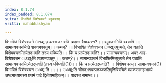 ```yaml
---
index: 8.1.74
index_padded: 8.1.074
sutra: विभाषितं विशेषवचने बहुवचनम्
vritti: mahabhashyam

---
```

 विभाषितं विशेषवचने ःथ्द्य;ह कस्मान्न भवति-ब्राह्मण वैयाकरण?।। बहुवचनमिति वक्ष्यामि।। सामान्यवचनमिति शक्यमवक्तुम्।। कथम्?।। विभाषितं विशेषवचन ःथ्द्य;त्युच्यते, तेन यत्प्रति विशेषवचनमित्येतद्भवति तस्य भविष्यति।। किं च प्रत्येतद्भवति?।। सामान्यवचनम्। अपर आह-विशेषवचन ःथ्द्य;ति शक्यमवक्तुम्।। कथम्?।। सामान्यवचनं विभाषितमित्युच्यते तेन यत्प्रति सामान्यवचनमित्येतद्भवति(तस्य भविष्यति(1))।। किं च प्रत्येतद्भवति?।। विशेषवचनम्। सामान्यवचनं(1) विभाषितं विशेषवचन ःथ्द्य;ति।। ।। ःथ्द्य;ति श्रीमद्भगवत्पतञ्ञ्जलिमुनिविरचिते व्याकरणमहाभाष्ये अष्टमाध्यायस्य प्रथमे पादे द्वितीयमाह्निकम्।। पादश्च समाप्तः।। 